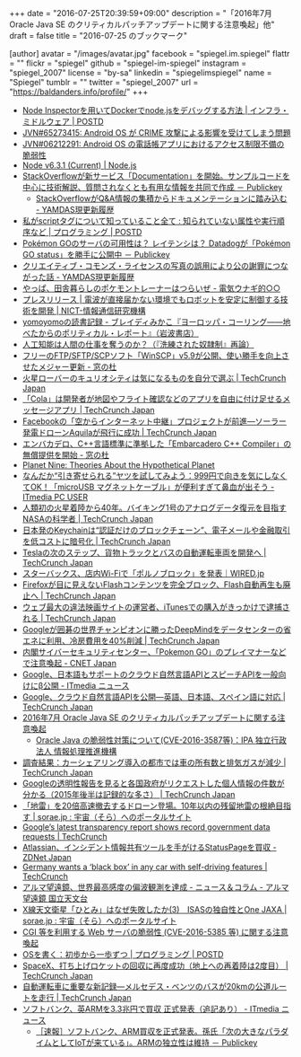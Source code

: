 +++
date = "2016-07-25T20:39:59+09:00"
description = "「2016年7月 Oracle Java SE のクリティカルパッチアップデートに関する注意喚起」他"
draft = false
title = "2016-07-25 のブックマーク"

[author]
  avatar = "/images/avatar.jpg"
  facebook = "spiegel.im.spiegel"
  flattr = ""
  flickr = "spiegel"
  github = "spiegel-im-spiegel"
  instagram = "spiegel_2007"
  license = "by-sa"
  linkedin = "spiegelimspiegel"
  name = "Spiegel"
  tumblr = ""
  twitter = "spiegel_2007"
  url = "https://baldanders.info/profile/"
+++

- [Node Inspectorを用いてDockerでnode.jsをデバッグする方法 | インフラ・ミドルウェア | POSTD](http://postd.cc/debugging-nodejs-in-docker-using-node-inspector/)
- [JVN#65273415: Android OS が CRIME 攻撃による影響を受けてしまう問題](http://jvn.jp/jp/JVN65273415/)
- [JVN#06212291: Android OS の電話帳アプリにおけるアクセス制限不備の脆弱性](http://jvn.jp/jp/JVN06212291/)
- [Node v6.3.1 (Current) | Node.js](https://nodejs.org/en/blog/release/v6.3.1/)
- [StackOverflowが新サービス「Documentation」を開始。サンプルコードを中心に技術解説、質問されなくとも有用な情報を共同で作成 － Publickey](http://www.publickey1.jp/blog/16/stackoverflowdocumentation.html)
    - [StackOverflowがQ&A情報の集積からドキュメンテーションに踏み込む - YAMDAS現更新履歴](http://d.hatena.ne.jp/yomoyomo/20160724/stackoverflowdoc)
- [私がscriptタグについて知っていること全て : 知られていない属性や実行順序など | プログラミング | POSTD](http://postd.cc/everything-i-know-about-the-script-tag/)
- [Pokémon GOのサーバの可用性は？ レイテンシは？ Datadogが「Pokémon GO status」を勝手に公開中 － Publickey](http://www.publickey1.jp/blog/16/pokemon_go_datadogpokemon_go_status.html)
- [クリエイティブ・コモンズ・ライセンスの写真の誤用により公の謝罪につながった話 - YAMDAS現更新履歴](http://d.hatena.ne.jp/yomoyomo/20160720/misuseofcc)
- [やっぱ、田舎暮らしのポケモントレーナーはつらいぜ - 電気ウナギ的○○](http://blog.netandfield.com/shar/2016/07/post-2578.html)
- [プレスリリース | 電波が直接届かない環境でもロボットを安定に制御する技術を開発 | NICT-情報通信研究機構](http://www.nict.go.jp/press/2016/07/25-1.html)
- [yomoyomoの読書記録 - ブレイディみかこ『ヨーロッパ・コーリング――地べたからのポリティカル・レポート』（岩波書店）](http://www.yamdas.org/booklog/europecalling.html)
- [人工知能は人間の仕事を奪うのか？（『洗練された奴隷制』再論）](http://blogos.com/article/184599/)
- [フリーのFTP/SFTP/SCPソフト「WinSCP」v5.9が公開、使い勝手を向上させたメジャー更新 - 窓の杜](http://forest.watch.impress.co.jp/docs/news/1011957.html)
- [火星ローバーのキュリオシティは気になるものを自分で選ぶ | TechCrunch Japan](https://jp.techcrunch.com/2016/07/23/20160722nasas-curiosity-rover-can-now-pick-which-bits-of-mars-to-scan-on-its-own/)
- [「Cola」は開発者が地図やフライト確認などのアプリを自由に付け足せるメッセージアプリ | TechCrunch Japan](https://jp.techcrunch.com/2016/07/23/20160721now-anyone-can-build-features-for-cola-messenger/)
- [Facebookの「空からインターネット中継」プロジェクトが前進―ソーラー発電ドローンAquilaが飛行に成功 | TechCrunch Japan](https://jp.techcrunch.com/2016/07/22/20160721faceplane/)
- [エンバカデロ、C++言語標準に準拠した「Embarcadero C++ Compiler」の無償提供を開始 - 窓の杜](http://forest.watch.impress.co.jp/docs/news/1011422.html)
- [Planet Nine: Theories About the Hypothetical Planet](http://www.space.com/33480-planet-nine.html)
- [なんだか“引き寄せられる”ヤツを試してみよう：999円で向きを気にしなくてOK！「microUSB マグネットケーブル」が便利すぎて鼻血が出そう - ITmedia PC USER](http://www.itmedia.co.jp/pcuser/articles/1607/14/news156.html)
- [人類初の火星着陸から40年。バイキング1号のアナログデータ復元を目指すNASAの科学者 | TechCrunch Japan](https://jp.techcrunch.com/2016/07/21/2016072040-years-after-the-first-landing-on-mars-this-nasa-scientist-looks-to-resurrect-viking-1s-analog-data/)
- [日本発のKeychainは“認証だけのブロックチェーン”、電子メールや金融取引を低コストに暗号化 | TechCrunch Japan](https://jp.techcrunch.com/2016/07/21/keychain/)
- [Teslaの次のステップ、貨物トラックとバスの自動運転車両を開発へ | TechCrunch Japan](https://jp.techcrunch.com/2016/07/21/20160720a-tesla-transport-truck-and-city-bus-replacement-are-in-the-works/)
- [スターバックス、店内Wi-Fiで「ポルノブロック」を発表｜WIRED.jp](http://wired.jp/2016/07/19/no-more-porn-starbucks/)
- [Firefoxが目に見えないFlashコンテンツを完全ブロック、Flash自動再生も廃止へ | TechCrunch Japan](https://jp.techcrunch.com/2016/07/21/20160720firefox-will-soon-start-blocking-invisible-flash-content/)
- [ウェブ最大の違法映画サイトの運営者、iTunesでの購入がきっかけで逮捕される | TechCrunch Japan](https://jp.techcrunch.com/2016/07/21/20160720man-behind-webs-biggest-illegal-film-site-arrested-following-legal-itunes-purchase/)
- [Googleが囲碁の世界チャンピオンに勝ったDeepMindをデータセンターの省エネに利用、冷房費用を40%削減 | TechCrunch Japan](https://jp.techcrunch.com/2016/07/21/20160720google-unleashes-deepmind-on-energy-hungry-datacenter-cutting-cooling-bill-by-40-percent/)
- [内閣サイバーセキュリティセンター、「Pokemon GO」のプレイマナーなどで注意喚起 - CNET Japan](http://japan.cnet.com/news/society/35086214/)
- [Google、日本語もサポートのクラウド自然言語APIとスピーチAPIを一般向けにβ公開 - ITmedia ニュース](http://www.itmedia.co.jp/news/articles/1607/21/news063.html)
- [Google、クラウド自然言語APIを公開―英語、日本語、スペイン語に対応 | TechCrunch Japan](https://jp.techcrunch.com/2016/07/21/20160720google-launches-new-api-to-help-you-parse-natural-language/)
- [2016年7月 Oracle Java SE のクリティカルパッチアップデートに関する注意喚起](https://www.jpcert.or.jp/at/2016/at160032.html)
    - [Oracle Java の脆弱性対策について(CVE-2016-3587等)：IPA 独立行政法人 情報処理推進機構](http://www.ipa.go.jp/security/ciadr/vul/20160720-jre.html)
- [調査結果：カーシェアリング導入の都市では車の所有数と排気ガスが減少 | TechCrunch Japan](https://jp.techcrunch.com/2016/07/20/20160719car-sharing-leads-to-reduced-car-ownership-and-emissions-in-cities-study-finds/)
- [Googleの透明性報告を見ると各国政府がリクエストした個人情報の件数が分かる（2015年後半は記録的な多さ） | TechCrunch Japan](https://jp.techcrunch.com/2016/07/20/20160719googles-latest-transparency-report-shows-record-government-data-requests/)
- [「地雷」を20倍高速撤去するドローン登場。10年以内の残留地雷の根絶目指す | sorae.jp : 宇宙（そら）へのポータルサイト](http://sorae.jp/030201/2016_07_20_drone.html)
- [Google’s latest transparency report shows record government data requests | TechCrunch](https://techcrunch.com/2016/07/19/googles-latest-transparency-report-shows-record-government-data-requests/)
- [Atlassian、インシデント情報共有ツールを手がけるStatusPageを買収 - ZDNet Japan](http://japan.zdnet.com/article/35086044/)
- [Germany wants a ‘black box’ in any car with self-driving features | TechCrunch](https://techcrunch.com/2016/07/18/germany-wants-a-black-box-in-any-car-with-self-driving-features/)
- [アルマ望遠鏡、世界最高感度の偏波観測を達成 - ニュース＆コラム - アルマ望遠鏡 国立天文台](http://alma.mtk.nao.ac.jp/j/news/info/2016/0719post_664.html)
- [X線天文衛星「ひとみ」はなぜ失敗したか(3)　ISASの独自性とOne JAXA | sorae.jp : 宇宙（そら）へのポータルサイト](http://sorae.jp/030201/2016_07_19_astroh.html)
- [CGI 等を利用する Web サーバの脆弱性 (CVE-2016-5385 等) に関する注意喚起](https://www.jpcert.or.jp/at/2016/at160031.html)
- [OSを書く：初歩から一歩ずつ | プログラミング | POSTD](http://postd.cc/writing-an-os-baby-steps/)
- [SpaceX、打ち上げロケットの回収に再度成功（地上への再着陸は2度目） | TechCrunch Japan](https://jp.techcrunch.com/2016/07/18/20160717spacex-successfully-brings-a-rocket-back-to-land-for-the-second-time/)
- [自動運転車に重要な新記録―メルセデス・ベンツのバスが20kmの公道ルートを走行 | TechCrunch Japan](https://jp.techcrunch.com/2016/07/19/20160718self-driving-mercedes-benz-bus-takes-a-milestone-12-mile-trip/)
- [ソフトバンク、英ARMを3.3兆円で買収 正式発表（追記あり） - ITmedia ニュース](http://www.itmedia.co.jp/news/articles/1607/18/news031.html)
    - [［速報］ソフトバンク、ARM買収を正式発表。孫氏「次の大きなパラダイムとしてIoTが来ている」。ARMの独立性は維持 － Publickey](http://www.publickey1.jp/blog/16/armiotarm.html)

